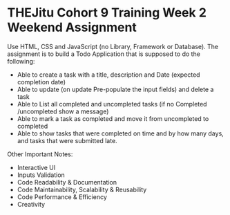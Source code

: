 # THEJitu Cohort 9 Training Week 2 Weekend Assignment
Use HTML, CSS and JavaScript (no Library, Framework or Database).
The assignment is to build a Todo Application that is supposed to do the following:

- Able to create a task with a title, description and Date (expected completion date)
- Able to update (on update Pre-populate the input fields) and delete a task
- Able to List all completed and uncompleted tasks (if no Completed /uncompleted show a message)
- Able to mark a task as completed and move it from uncompleted to completed
- Able to show tasks that were completed on time and by how many days, and tasks that were submitted late.

Other Important Notes:
- Interactive UI
- Inputs Validation
- Code Readability & Documentation
- Code Maintainability, Scalability & Reusability
- Code Performance & Efficiency
- Creativity